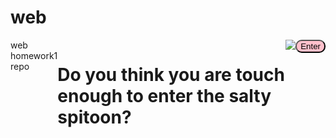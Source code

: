 # web
<div style="display:flex;justify-content:center">
web homework1 repo
<h1>Do you think you are touch enough to enter the salty spitoon?</h1>
<br/>
<img src="https://i.kym-cdn.com/entries/icons/original/000/003/022/wISx2Jj91qhyzqyz10Muv1jbo1_500.jpg"/>
 <a href="https://sergeydus.github.io/web-hw1/sergey.html"><button style="background:pink;border-radius: 10px;">Enter</button></a>
</div>
